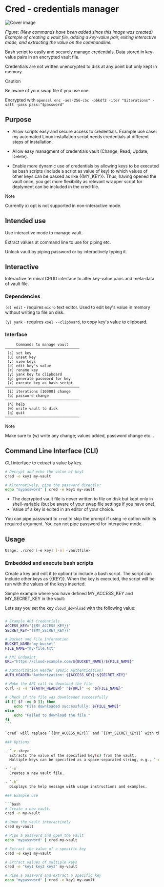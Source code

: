 # Cred - credentials manager

![Cover image](https://github.com/mtkld/cred/blob/master/front.jpg?raw=true)

_Figure: (New commands have been added since this image was created) Example of creating a vault file, adding a key-value pair, exiting interactive mode, and extracting the value on the commandline._

Bash script to easily and securely manage credentials. Data stored in key-value pairs in an encrypted vault file.

Credentials are not written unencrypted to disk at any point but only kept in memory.

> [!CAUTION]
> Be aware of your swap file if you use one.

Encrypted with `openssl enc -aes-256-cbc -pbkdf2 -iter "$iterations" -salt -pass pass:"$password"`

## Purpose

- Allow scripts easy and secure access to credentials. Example use case: my automated Linux installation script needs credentials at different steps of installation.

- Allow easy managment of credentials vault (Change, Read, Update, Delete).

- Enable more dynamic use of credentials by allowing keys to be executed as bash scripts (include a script as value of key) to which values of other keys can be passed as like {{MY_KEY}}. Thus, having opened the vault once, you get more flexibility as relevant wrapper script for deplyment can be included in the cred-file.

> [!NOTE]
> Currently x) opt is not supported in non-interactive mode.

## Intended use

Use interactive mode to manage vault.

Extract values at command line to use for piping etc.

Unlock vault by piping password or by interactively typing it.

## Interactive

Interactive terminal CRUD interface to alter key-value pairs and meta-data of vault file.

### Dependencies

`(e) edit` - requires `micro` text editor. Used to edit key's value in memory without writing to file on disk.

`(y) yank` - requires `xsel --clipboard`, to copy key's value to clipboard.

### Interface

```
     Commands to manage vault
──────────────────────────────────
 (s) set key
 (u) unset key
 (v) view keys
 (e) edit key's value
 (r) rename key
 (y) yank key to clipboard
 (g) generate password for key
 (x) execute key as bash script
──────────────────────────────────
 (i) iterations [10000] change
 (p) password change
──────────────────────────────────
 (h) help
 (w) write vault to disk
 (q) quit
──────────────────────────────────
```

> [!NOTE]
> Make sure to (w) write any change; values added, password change etc...

## Command Line Interface (CLI)

CLI interface to extract a value by key.

```bash
# Decrypt and echo the value of key1
cred -e key1 my-vault

# Alternatively, pipe the password directly:
echo "mypassword" | cred -e key1 my-vault
```

- The decrypted vault file is never written to file on disk but kept only in shell-variable (but be aware of your swap file settings if you have one).
- Value of a key is edited in an editor of your choice.

You can pipe password to `cred` to skip the prompt if using -e option with its required argument. You can not pipe password for interactive mode.

## Usage

```bash
Usage: ./cred [-e key] [-n] <vaultfile>
```

### Embedded and execute bash scripts

Create a key and edit it (e option) to include a bash script. The script can include other keys as {{KEY}}. When the key is executed, the script will be run with the values of the keys inserted.

Simple example where you have defined MY_ACCESS_KEY and MY_SECRET_KEY in the vault:

Lets say you set the key `cloud_download` with the following value:

````bash

# Example API Credentials
ACCESS_KEY="{{MY_ACCESS_KEY}}"
SECRET_KEY="{{MY_SECRET_KEY}}"

# Bucket and File Information
BUCKET_NAME="my-bucket"
FILE_NAME="my-file.txt"

# API Endpoint
URL="https://cloud-example.com/${BUCKET_NAME}/${FILE_NAME}"

# Authorization Header (Basic Authentication)
AUTH_HEADER="Authorization: ${ACCESS_KEY}:${SECRET_KEY}"

# Make the API call to download the file
curl -s -H "${AUTH_HEADER}" "${URL}" -o "${FILE_NAME}"

# Check if the file was downloaded successfully
if [[ $? -eq 0 ]]; then
    echo "File downloaded successfully: ${FILE_NAME}"
else
    echo "Failed to download the file."
fi
```

`cred` will replace `{{MY_ACCESS_KEY}}` and `{{MY_SECRET_KEY}}` with the values of the keys `MY_ACCESS_KEY` and `MY_SECRET_KEY` when the key `cloud_download` is executed with the `x` option.

### Options

- `-e <key>`
  Extracts the value of the specified key(s) from the vault.
  Multiple keys can be specified as a space-separated string, e.g., `-e "key1 key2"`.

- `-n`
  Creates a new vault file.

- `-h`
  Displays the help message with usage instructions and examples.

### Example use

```bash
# Create a new vault:
cred -n my-vault

# Open the vault interactively
cred my-vault

# Pipe a password and open the vault
echo "mypassword" | cred my-vault

# Extract the value of a specific key
cred -e key1 my-vault

# Extract values of multiple keys
cred -e "key1 key2 key3" my-vault

# Pipe a password and extract a specific key
echo "mypassword" | cred -e key1 my-vault

````

